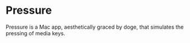 Pressure
========

Pressure is a Mac app, aesthetically graced by doge, that simulates the pressing of media keys.
